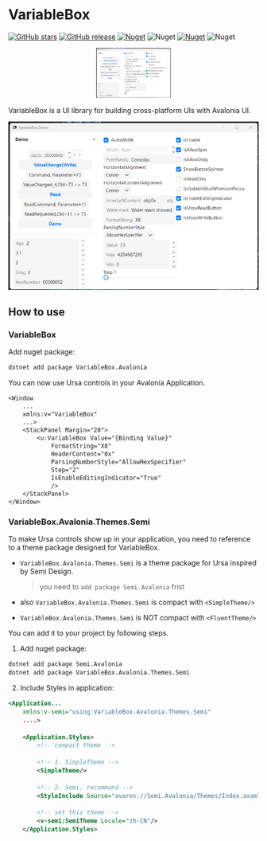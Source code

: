 # VariableBox

[![GitHub stars](https://img.shields.io/github/stars/heartacker/VariableBox.Avalonia?style=for-the-badge)](https://github.com/heartacker/VariableBox.Avalonia)
[![GitHub release](https://img.shields.io/github/v/release/heartacker/VariableBox.Avalonia?style=for-the-badge)](https://github.com/heartacker/VariableBox.Avalonia/releases)
[![Nuget](https://img.shields.io/nuget/v/VariableBox.Avalonia?style=for-the-badge)](https://www.nuget.org/packages/VariableBox.Avalonia)
![Nuget](https://img.shields.io/nuget/dt/VariableBox.Avalonia?style=for-the-badge)
[![Nuget](https://img.shields.io/nuget/v/VariableBox.Avalonia.Themes.Semi?style=for-the-badge)](https://www.nuget.org/packages/VariableBox.Avalonia.Themes.Semi)
![Nuget](https://img.shields.io/nuget/dt/VariableBox.Avalonia.Themes.Semi?style=for-the-badge)

<p align="center">
    <img src="./assets/light_demo.png" alt="drawing" width="150" />
</p>

VariableBox is a UI library for building cross-platform UIs with Avalonia UI.

![Demo](./assets/light_demo.png)

## How to use

### VariableBox

Add nuget package:
```bash
dotnet add package VariableBox.Avalonia
```

You can now use Ursa controls in your Avalonia Application.
```xaml
<Window
    ...
    xmlns:v="VariableBox"
    ...>
    <StackPanel Margin="20">
        <u:VariableBox Value="{Binding Value}" 
            FormatString="X8"
            HeaderContent="0x"
            ParsingNumberStyle="AllowHexSpecifier"
            Step="2"
            IsEnableEditingIndicator="True"
            />
    </StackPanel>
</Window>
```


### VariableBox.Avalonia.Themes.Semi

To make Ursa controls show up in your application, you need to reference to a theme package designed for VariableBox.

- `VariableBox.Avalonia.Themes.Semi` is a theme package for Ursa inspired by Semi Design. 
   >you need to `add package Semi.Avalonia` frist

- also `VariableBox.Avalonia.Themes.Semi` is compact with `<SimpleTheme/>`
- `VariableBox.Avalonia.Themes.Semi` is NOT compact with `<FluentTheme/>`

You can add it to your project by following steps.

1. Add nuget package:

```bash
dotnet add package Semi.Avalonia
dotnet add package VariableBox.Avalonia.Themes.Semi
```

2. Include Styles in application:
```xml
<Application...
    xmlns:v-semi="using:VariableBox.Avalonia.Themes.Semi"
    ....>

    <Application.Styles>
        <!-- compact theme -->

        <!-- 1. SimpleTheme -->
        <SimpleTheme/>

        <!-- 2. Semi, recommand -->
        <StyleInclude Source="avares://Semi.Avalonia/Themes/Index.axaml" />

        <!-- set this theme -->
        <v-semi:SemiTheme Locale="zh-CN"/>
    </Application.Styles>
```
